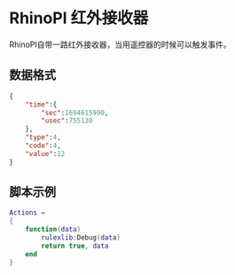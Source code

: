 # RhinoPI 红外接收器
RhinoPI自带一路红外接收器，当用遥控器的时候可以触发事件。
## 数据格式
```json
{
    "time":{
        "sec":1694615990,
        "usec":755130
    },
    "type":4,
    "code":4,
    "value":12
}
```

## 脚本示例
```lua
Actions =
{
    function(data)
        rulexlib:Debug(data)
        return true, data
    end
}
```